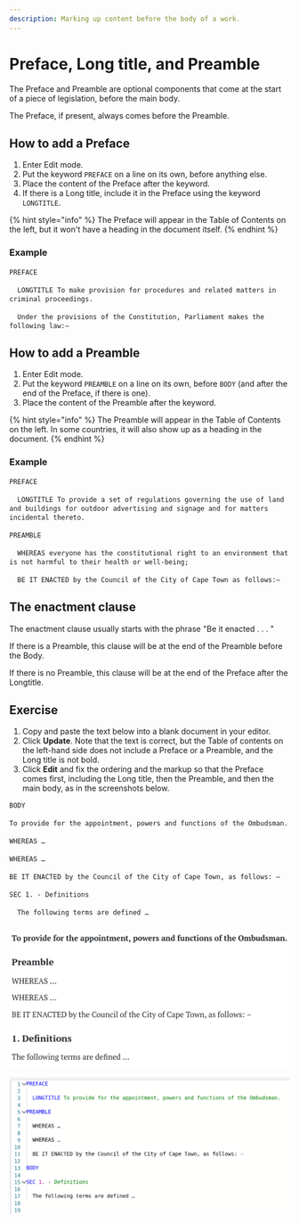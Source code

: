 ```yaml
---
description: Marking up content before the body of a work.
---
```


# Preface, Long title, and Preamble

The Preface and Preamble are optional components that come at the start of a piece of legislation, before the main body.

The Preface, if present, always comes before the Preamble.

## How to add a Preface

1. Enter Edit mode.
2. Put the keyword `PREFACE` on a line on its own, before anything else.
3. Place the content of the Preface after the keyword.
4. If there is a Long title, include it in the Preface using the keyword `LONGTITLE`.

{% hint style="info" %}
The Preface will appear in the Table of Contents on the left, but it won't have a heading in the document itself.&#x20;
{% endhint %}

### Example

```
PREFACE

  LONGTITLE To make provision for procedures and related matters in criminal proceedings.

  Under the provisions of the Constitution, Parliament makes the following law:—
```

## How to add a Preamble

1. Enter Edit mode.
2. Put the keyword `PREAMBLE` on a line on its own, before `BODY` (and after the end of the Preface, if there is one).
3. Place the content of the Preamble after the keyword.

{% hint style="info" %}
The Preamble will appear in the Table of Contents on the left. In some countries, it will also show up as a heading in the document.
{% endhint %}

### Example

```
PREFACE

  LONGTITLE To provide a set of regulations governing the use of land and buildings for outdoor advertising and signage and for matters incidental thereto.

PREAMBLE

  WHEREAS everyone has the constitutional right to an environment that is not harmful to their health or well-being;

  BE IT ENACTED by the Council of the City of Cape Town as follows:—
```

## The enactment clause

The enactment clause usually starts with the phrase "Be it enacted . . . "&#x20;

If there is a Preamble, this clause will be at the end of the Preamble before the Body.

If there is no Preamble, this clause will be at the end of the Preface after the Longtitle.

## Exercise

1. Copy and paste the text below into a blank document in your editor.
2. Click **Update**. Note that the text is correct, but the Table of contents on the left-hand side does not include a Preface or a Preamble, and the Long title is not bold.
3. Click **Edit** and fix the ordering and the markup so that the Preface comes first, including the Long title, then the Preamble, and then the main body, as in the screenshots below.

```
BODY

To provide for the appointment, powers and functions of the Ombudsman.

WHEREAS …

WHEREAS …

BE IT ENACTED by the Council of the City of Cape Town, as follows: –

SEC 1. - Definitions

  The following terms are defined …


```

![View mode](<../.gitbook/assets/image (27).png>)

![Edit mode](<../.gitbook/assets/image (206).png>)
